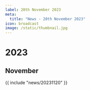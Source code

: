 ```yaml
---
label: 20th November 2023
meta:
  title: "News - 20th November 2023"
icon: broadcast
image: /static/thumbnail.jpg
---
```


# 2023
## November

{{ include "news/20231120" }}